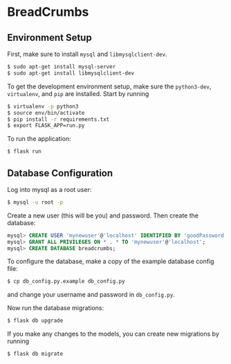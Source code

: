 # BreadCrumbs

## Environment Setup

First, make sure to install `mysql` and `libmysqlclient-dev`.

```bash
$ sudo apt-get install mysql-server
$ sudo apt-get install libmysqlclient-dev
```


To get the development environment setup, make sure the `python3-dev`, `virtualenv`, and `pip` are installed. Start by running

```bash
$ virtualenv -p python3
$ source env/bin/activate
$ pip install -r requirements.txt
$ export FLASK_APP=run.py
```

To run the application:

```bash
$ flask run
```

## Database Configuration

Log into mysql as a root user:

```bash
$ mysql -u root -p
```

Create a new user (this will be you) and password. Then create the database:

```sql
mysql> CREATE USER 'mynewuser'@'localhost' IDENTIFIED BY 'goodPassword';
mysql> GRANT ALL PRIVILEGES ON * . * TO 'mynewuser'@'localhost';
mysql> CREATE DATABASE breadcrumbs;
```

To configure the database, make a copy of the example database config file:

```bash
$ cp db_config.py.example db_config.py
```

and change your username and password in `db_config.py`.

Now run the database migrations:

```bash
$ flask db upgrade
```

If you make any changes to the models, you can create new migrations by running

```bash
$ flask db migrate
```
